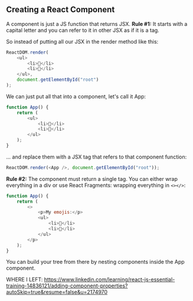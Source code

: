 ## Creating a React Component

A component is just a JS function that returns JSX. **Rule #1:** It starts with a capital letter and you can refer to it in other JSX as if it is a tag.

So instead of putting all our JSX in the render method like this:

```js
ReactDOM.render(
	<ul>
		<li>🤖</li>
		<li>🤠</li>
	</ul>,
	document.getElementById("root")
);
```

We can just put all that into a component, let's call it App:

```js
function App() {
	return (
		<ul>
			<li>🤖</li>
			<li>🤠</li>
		</ul>
	);
}
```

... and replace them with a JSX tag that refers to that component function:

```js
ReactDOM.render(<App />, document.getElementById("root"));
```

**Rule #2:** The component must return a single tag. You can either wrap everything in a div or use React Fragments: wrapping everything in `<></>`:

```js
function App() {
	return (
		<>
            <p>My emojis:</p>
			<ul>
				<li>🤖</li>
				<li>🤠</li>
			</ul>
		</p>
	);
}
```

You can build your tree from there by nesting components inside the App component.

WHERE I LEFT:
https://www.linkedin.com/learning/react-js-essential-training-14836121/adding-component-properties?autoSkip=true&resume=false&u=2174970
